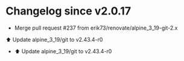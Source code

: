 # Changelog since v2.0.17
- Merge pull request #237 from erik73/renovate/alpine_3_19-git-2.x

⬆️ Update alpine_3_19/git to v2.43.4-r0 
- ⬆️ Update alpine_3_19/git to v2.43.4-r0 
